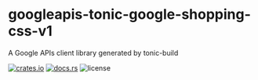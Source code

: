 # googleapis-tonic-google-shopping-css-v1

A Google APIs client library generated by tonic-build

[![crates.io](https://img.shields.io/crates/v/googleapis-tonic-google-shopping-css-v1)](https://crates.io/crates/googleapis-tonic-google-shopping-css-v1)
[![docs.rs](https://img.shields.io/docsrs/googleapis-tonic-google-shopping-css-v1)](https://docs.rs/googleapis-tonic-google-shopping-css-v1)
![license](https://img.shields.io/crates/l/googleapis-tonic-google-shopping-css-v1)
